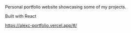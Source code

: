 Personal portfolio website showcasing some of my projects.

Built with React

https://alexc-portfolio.vercel.app/#/
